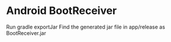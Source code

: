 # Android BootReceiver

Run gradle exportJar
Find the generated jar file in app/release as BootReceiver.jar